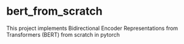 # bert_from_scratch
This project implements Bidirectional Encoder Representations from Transformers (BERT) from scratch in pytorch
